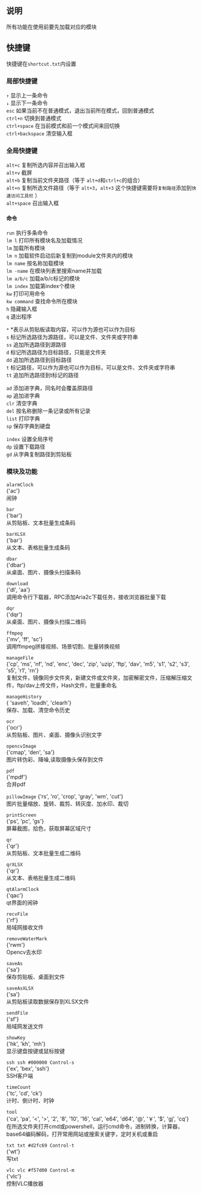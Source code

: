 ## 说明
所有功能在使用前要先加载对应的模块</br>

## 快捷键
快捷键在`shortcut.txt`内设置</br>

### 局部快捷键
`↑` 显示上一条命令</br>
`↓` 显示下一条命令</br>
`esc` 如果当前不在普通模式，退出当前所在模式，回到普通模式</br>
`ctrl+n` 切换到普通模式</br>
`ctrl+space` 在当前模式和前一个模式间来回切换</br>
`ctrl+backspace` 清空输入框</br>

### 全局快捷键

`alt+c` 复制所选内容并召出输入框</br>
`alt+v` 截屏</br>
`alt+b` 复制当前文件夹路径（等于 `alt+d`和`ctrl+c`的组合）</br>
`alt+n` 复制所选文件路径（等于 `alt+3`，`alt+3` 这个快捷键需要将`复制路径`添加到`快速访问工具栏` ）</br>
`alt+space` 召出输入框</br>

#### 命令
`run` 执行多条命令</br>
`lm l` 打印所有模块名及加载情况</br>
`lm` 加载所有模块</br>
`lm n` 加载软件启动后新复制到module文件夹内的模块</br>
`lm name` 按名称加载模块</br>
`lm -name` 在模块列表里搜索name并加载</br>
`lm a/b/c` 加载a/b/c标记的模块</br>
`lm index` 加载第index个模块</br>
`kw` 打印可用命令</br>
`kw command` 查找命令所在模块</br>
`h` 隐藏输入框</br>
`q` 退出程序</br>


`*` *表示从剪贴板读取内容，可以作为源也可以作为目标</br>
`s` 标记所选路径为源路径，可以是文件、文件夹或字符串</br>
`ss` 追加所选路径到源路径</br>
`d` 标记所选路径为目标路径，只能是文件夹</br>
`dd` 追加所选路径到目标路径</br>
`t` 标记路径，可以作为源也可以作为目标，可以是文件、文件夹或字符串</br>
`tt` 追加所选路径到t标记的路径</br>


`ad` 添加进字典，同名时会覆盖原路径</br>
`ap` 追加进字典</br>
`clr` 清空字典</br>
`del` 按名称删除一条记录或所有记录</br>
`list` 打印字典</br>
`sp` 保存字典到硬盘</br>

`index` 设置全局序号</br>
`dp` 设置下载路径</br>
`gd` 从字典复制路径到剪贴板</br>

### 模块及功能


`alarmClock`</br>
{'ac'}</br>
闹钟</br>

`bar`</br>
{'bar'}</br>
从剪贴板、文本批量生成条码</br>

`barXLSX`</br>
{'bar'}</br>
从文本、表格批量生成条码</br>

`dbar`</br>
{'dbar'}</br>
从桌面、图片、摄像头扫描条码</br>

`download`</br>
{'dl', 'aa'}</br>
调用命令行下载器，RPC添加Aria2c下载任务，接收浏览器批量下载</br>

`dqr`</br>
{'dqr'}</br>
从桌面、图片、摄像头扫描二维码</br>

`ffmpeg`</br>
{'mv', 'ff', 'sc'}</br>
调用ffmpeg拼接视频、场景切割、批量转换视频</br>

`manageFile`</br>
{'cp', 'ms', 'nf', 'nd', 'enc', 'dec', 'zip', 'uzip', 'ftp', 'dav', 'm5', 's1', 's2', 's3', 's5', 'r1', 'rn'}</br>
复制文件，镜像同步文件夹，新建文件或文件夹，加密解密文件，压缩解压缩文件，ftp/dav上传文件，Hash文件，批量重命名</br>

`manageHistory`</br>
{ 'saveh', 'loadh', 'clearh'}</br>
保存、加载、清空命令历史</br>

`ocr`</br>
{'ocr'}</br>
从剪贴板、图片、桌面、摄像头识别文字</br>

`opencvImage`</br>
{'cmap', 'den', 'sa'}</br>
图片转伪彩、降噪,读取摄像头保存到文件</br>

`pdf`</br>
{'mpdf'}</br>
合并pdf</br>

`pillowImage`
{'rs', 'ro', 'crop', 'gray', 'wm', 'cut'}</br>
图片批量缩放、旋转、裁剪、转灰度、加水印、裁切</br>

`printScreen`</br>
{'ps', 'pc', 'gs'}</br>
屏幕截图，拾色，获取屏幕区域尺寸</br>

`qr`</br>
{'qr'}</br>
从剪贴板、文本批量生成二维码</br>

`qrXLSX`</br>
{'qr'}</br>
从文本、表格批量生成二维码</br>

`qtAlarmClock`</br>
{'qac'}</br>
qt界面的闹钟</br>

`recvFile`</br>
{'rf'}</br>
局域网接收文件</br>

`removeWaterMark`</br>
{'rwm'}</br>
Opencv去水印</br>

`saveAs`</br>
{'sa'}</br>
保存剪贴板、桌面到文件</br>

`saveAsXLSX`</br>
{'sa'}</br>
从剪贴板读取数据保存到XLSX文件</br>

`sendFile`</br>
{'sf'}</br>
局域网发送文件</br>

`showKey`</br>
{'hk', 'kh', 'mh'}</br>
显示键盘按键或鼠标按键</br>

`ssh ssh #000000 Control-s`</br>
{'ex', 'bex', 'ssh'}</br>
SSH客户端</br>

`timeCount`</br>
{'tc', 'cd', 'ck'}</br>
计时、倒计时、时钟</br>

`tool`</br>
{'ca', 'pa', '<', '>', '2', '8', '10', '16', 'cal', 'e64', 'd64', '@', '￥', '$', 'gj', 'cq'}</br>
在所选文件夹打开cmd或powershell，运行cmd命令，进制转换，计算器，base64编码解码，打开常用网站或搜索关键字，定时关机或重启</br>

`txt txt #d2fc69 Control-t`</br>
{'wt'}</br>
写txt</br>

`vlc vlc #f57d00 Control-m`</br>
{'vlc'}</br>
控制VLC播放器</br>


